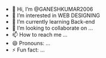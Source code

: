 - 👋 Hi, I’m @GANESHKUMAR2006
- 👀 I’m interested in WEB DESIGNING
- 🌱 I’m currently learning Back-end 
- 💞️ I’m looking to collaborate on ...
- 📫 How to reach me ...
- 😄 Pronouns: ...
- ⚡ Fun fact: ...

<!---
GANESHKUMAR2006/GANESHKUMAR2006 is a ✨ special ✨ repository because its `README.md` (this file) appears on your GitHub profile.
You can click the Preview link to take a look at your changes.
--->
